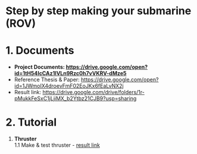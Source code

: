 # Step by step making your submarine (ROV)

# 1. Documents
- **Project Documents: https://drive.google.com/open?id=1tH54IcCAz1lVLn9Rzc0h7vVKRV-dMze5**
- Reference Thesis & Paper: https://drive.google.com/open?id=1JWmoIX4droevFmF02EoJKx6fEaLvNX2j
- Result link: https://drive.google.com/drive/folders/1r-pMukkFeSxC1jLjiMX_b2Ytbz21CJB9?usp=sharing
# 2. Tutorial
1. **Thruster**  
1.1 Make & test thruster - [result link](https://drive.google.com/drive/folders/1bj1_dH10hAmU38G_orfcFDWGFbDov-SK?usp=sharing)
